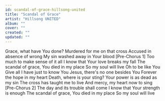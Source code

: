 ```yaml
---
id: scandal-of-grace-hillsong-united
title: "Scandal of Grace"
artist: "Hillsong UNITED"
album: ""
cover: ""
created: ""
updated: ""
---
```


Grace, what have You done?
Murdered for me on that cross
Accused in absence of wrong
My sin washed away in Your blood
[Pre-Chorus 1]
Too much to make sense of it all
I know that Your love breaks my fall
The scandal of grace, You died in my place
So my soul will live
Oh to be like You
Give all I have just to know You
Jesus, there's no one besides You
Forever the hope in my heart
Death, where is your sting?
Your power is as dead as my sin
The cross has taught me to live
And mercy, my heart now to sing
[Pre-Chorus 2]
The day and its trouble shall come
I know that Your strength is enough
The scandal of grace, You died in my place
So my soul will live